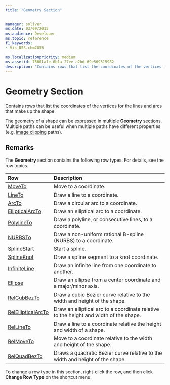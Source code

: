 ```yaml
---
title: "Geometry Section"
 
 
manager: soliver
ms.date: 03/09/2015
ms.audience: Developer
ms.topic: reference
f1_keywords:
- Vis_DSS.chm2055
 
ms.localizationpriority: medium
ms.assetid: 75601a1e-6b1a-27ee-a2bd-69e569315982
description: "Contains rows that list the coordinates of the vertices for the lines and arcs that make up the shape."
---
```


# Geometry Section

Contains rows that list the coordinates of the vertices for the lines and arcs that make up the shape. 
  
The geometry of a shape can be expressed in multiple **Geometry** sections. Multiple paths can be useful when multiple paths have different properties (e.g. [image clipping](clippingpath-cell-foreign-image-info-section.md) paths). 
  
## Remarks

The **Geometry** section contains the following row types. For details, see the row topics. 
  
|Row|Description|
|:-----|:-----|
|[MoveTo](moveto-row-geometry-section.md) <br/> |Move to a coordinate. |
|[LineTo](lineto-row-geometry-section.md) <br/> |Draw a line to a coordinate. |
|[ArcTo](arcto-row-geometry-section.md) <br/> |Draw a circular arc to a coordinate. |
|[EllipticalArcTo](ellipticalarcto-row-geometry-section.md) <br/> |Draw an elliptical arc to a coordinate. |
|[PolylineTo](polylineto-row-geometry-section.md) <br/> |Draw a polyline, or consecutive lines, to a coordinate. |
|[NURBSTo](nurbsto-row-geometry-section.md) <br/> |Draw a non-uniform rational B-spline (NURBS) to a coordinate. |
|[SplineStart](splinestart-row-geometry-section.md) <br/> |Start a spline. |
|[SplineKnot](splineknot-row-geometry-section.md) <br/> |Draw a spline segment to a knot coordinate. |
|[InfiniteLine](infiniteline-row-geometry-section.md) <br/> |Draw an infinite line from one coordinate to another. |
|[Ellipse](ellipse-row-geometry-section.md) <br/> |Draw an ellipse from a center coordinate and a major/minor axis. |
|[RelCubBezTo](relcubbezto-row-geometry-section.md) <br/> |Draw a cubic Bezier curve relative to the width and height of the shape. |
|[RelEllipticalArcTo](relellipticalarcto-row-geometry-section.md) <br/> |Draw an elliptical arc to a coordinate relative to the height and width of the shape. |
|[RelLineTo](rellineto-row-geometry-section.md) <br/> |Draw a line to a coordinate relative the height and width of a shape. |
|[RelMoveTo](relmoveto-row-geometry-section.md) <br/> |Move to a coordinate relative to the width and height of the shape. |
|[RelQuadBezTo](relquadbezto-row-geometry-section.md) <br/> |Draws a quadratic Bezier curve relative to the width and height of the shape. |
   
To change a row type in this section, right-click the row, and then click **Change Row Type** on the shortcut menu. 
  

